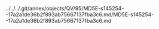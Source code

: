 ../../../.git/annex/objects/QV/95/MD5E-s145254--17a2a1de36b2f893ab75667137fba3c6.md/MD5E-s145254--17a2a1de36b2f893ab75667137fba3c6.md